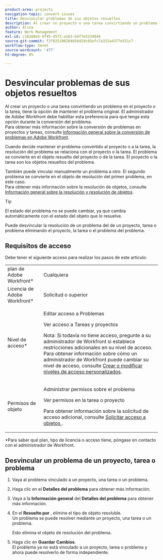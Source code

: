 ```yaml
---
product-area: projects
navigation-topic: convert-issues
title: Desvincular problemas de sus objetos resueltos
description: Al crear un proyecto o una tarea convirtiendo un problema en el proyecto o la tarea, tiene la opción de mantener el problema original. El administrador de Adobe Workfront debe habilitar esta preferencia para que tenga esta opción durante la conversión del problema. Para obtener más información sobre la conversión de problemas a proyectos y tareas, consulte Información general sobre la conversión de problemas en Adobe Workfront.
author: Alina
feature: Work Management
exl-id: c18160e5-9f95-4575-a1b3-b4f7e5334844
source-git-commit: f2f825280204b56d2dc85efc7a315a4377e551c7
workflow-type: tm+mt
source-wordcount: '477'
ht-degree: 0%

---
```


# Desvincular problemas de sus objetos resueltos

Al crear un proyecto o una tarea convirtiendo un problema en el proyecto o la tarea, tiene la opción de mantener el problema original. El administrador de Adobe Workfront debe habilitar esta preferencia para que tenga esta opción durante la conversión del problema.\
Para obtener más información sobre la conversión de problemas en proyectos y tareas, consulte [Información general sobre la conversión de problemas en Adobe Workfront](../../../manage-work/issues/convert-issues/convert-issues.md).

Cuando decide mantener el problema convertido al proyecto o a la tarea, la resolución del problema se relaciona con el proyecto o la tarea. El problema se convierte en el objeto resuelto del proyecto o de la tarea. El proyecto o la tarea son los objetos resueltos del problema.

También puede vincular manualmente un problema a otro. El segundo problema se convierte en el objeto de resolución del primer problema, en este caso.\
Para obtener más información sobre la resolución de objetos, consulte [Información general sobre la resolución y resolución de objetos](../../../manage-work/issues/convert-issues/resolving-and-resolvable-objects.md).

>[!TIP]
>
>El estado del problema no se puede cambiar, ya que cambia automáticamente con el estado del objeto que lo resuelve.

Puede desvincular la resolución de un problema del de un proyecto, tarea o problema eliminando el proyecto, la tarea o el problema del problema.

## Requisitos de acceso

Debe tener el siguiente acceso para realizar los pasos de este artículo:

<table style="table-layout:auto"> 
 <col> 
 <col> 
 <tbody> 
  <tr> 
   <td role="rowheader">plan de Adobe Workfront*</td> 
   <td> <p>Cualquiera</p> </td> 
  </tr> 
  <tr> 
   <td role="rowheader">Licencia de Adobe Workfront*</td> 
   <td> <p>Solicitud o superior</p> </td> 
  </tr> 
  <tr> 
   <td role="rowheader">Nivel de acceso*</td> 
   <td> <p>Editar acceso a Problemas</p> <p>Ver acceso a Tareas y proyectos</p> <p>Nota: Si todavía no tiene acceso, pregunte a su administrador de Workfront si establece restricciones adicionales en su nivel de acceso. Para obtener información sobre cómo un administrador de Workfront puede cambiar su nivel de acceso, consulte <a href="../../../administration-and-setup/add-users/configure-and-grant-access/create-modify-access-levels.md" class="MCXref xref">Crear o modificar niveles de acceso personalizados</a>.</p> </td> 
  </tr> 
  <tr> 
   <td role="rowheader">Permisos de objeto</td> 
   <td> <p>Administrar permisos sobre el problema</p> <p>Ver permisos en la tarea o proyecto</p> <p>Para obtener información sobre la solicitud de acceso adicional, consulte <a href="../../../workfront-basics/grant-and-request-access-to-objects/request-access.md" class="MCXref xref">Solicitar acceso a objetos </a>.</p> </td> 
  </tr> 
 </tbody> 
</table>

&#42;Para saber qué plan, tipo de licencia o acceso tiene, póngase en contacto con el administrador de Workfront.

## Desvincular un problema de un proyecto, tarea o problema

1. Vaya al problema vinculado a un proyecto, una tarea o un problema.
1. Haga clic en el **Detalles del problema** para obtener más información.
1. Vaya a la **Información general** del **Detalles del problema** para obtener más información.
1. En el **Resuelto por** , elimine el tipo de objeto resoluble.\
   Un problema se puede resolver mediante un proyecto, una tarea o un problema.

   Esto elimina el objeto de resolución del problema.

1. Haga clic en **Guardar** **Cambios**.\
   El problema ya no está vinculado a un proyecto, tarea o problema y ahora puede resolverlo de forma independiente.

